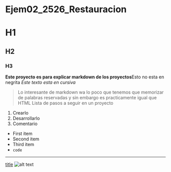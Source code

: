 # Ejem02_2526_Restauracion

# H1
## H2
### H3
**Este proyecto es para explicar markdown de los proyectos**Esto no esta en negrita
*Este texto esta en cursiva*
> Lo interesante de markdown wa lo poco que tenemos que memorizar de palabras reservadas y sin embargo es practicamente igual que HTML
Lista de pasos a seguir en un proyecto
1. Crearlo
2. Desarrollarlo
3. Comentario
- First item
- Second item
- Third item
- `code`
---
[title](https://www.example.com)
![alt text](image.jpg)

